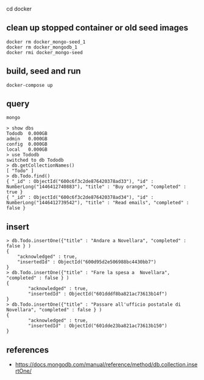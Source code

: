  
 
 cd docker
 ## clean up stopped container or old seed images
 ```
 docker rm docker_mongo-seed_1
 docker rm docker_mongodb_1
 docker rmi docker_mongo-seed 
 ```

 ## build, seed and run
 ```
 docker-compose up
 ```
 
 ## query 
```
mongo

> show dbs
Tododb  0.000GB
admin   0.000GB
config  0.000GB
local   0.000GB
> use Tododb
switched to db Tododb
> db.getCollectionNames()
[ "Todo" ]
> db.Todo.find()
{ "_id" : ObjectId("600c6f3c2de876420378ad33"), "id" : NumberLong("1446412740883"), "title" : "Buy orange", "completed" : true }
{ "_id" : ObjectId("600c6f3c2de876420378ad34"), "id" : NumberLong("1446412739542"), "title" : "Read emails", "completed" : false }
```
## insert 
```
> db.Todo.insertOne({"title" : "Andare a Novellara", "completed" : false } )
{
	"acknowledged" : true,
	"insertedId" : ObjectId("600d95d2e506988bc4430bb7")
}
> db.Todo.insertOne({"title" : "Fare la spesa a  Novellara", "completed" : false } )
{
        "acknowledged" : true,
        "insertedId" : ObjectId("601dddf8ba821ac73613b14f")
}
> db.Todo.insertOne({"title" : "Passare all'ufficio postatale di  Novellara", "completed" : false } )
{
        "acknowledged" : true,
        "insertedId" : ObjectId("601dde23ba821ac73613b150")
}
```

## references
- https://docs.mongodb.com/manual/reference/method/db.collection.insertOne/